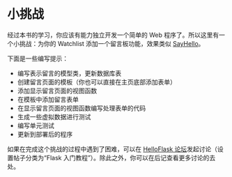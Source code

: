 # 小挑战

经过本书的学习，你应该有能力独立开发一个简单的 Web 程序了。所以这里有一个小挑战：为你的 Watchlist 添加一个留言板功能，效果类似 [SayHello](http://sayhello.helloflask.com)。

下面是一些编写提示：

* 编写表示留言的模型类，更新数据库表
* 创建留言页面的模板（你也可以直接在主页底部添加表单）
* 添加显示留言页面的视图函数
* 在模板中添加留言表单
* 在显示留言页面的视图函数编写处理表单的代码
* 生成一些虚拟数据进行测试
* 编写单元测试
* 更新到部署后的程序


如果在完成这个挑战的过程中遇到了困难，可以在 [HelloFlask 论坛](https://discuss.helloflask.com)发起讨论（设置帖子分类为“Flask 入门教程”）。除此之外，你可以在后记查看更多讨论的去处。
